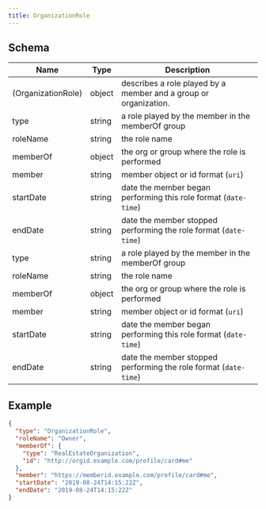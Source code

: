 ```yaml
---
title: OrganizationRole
---
```

## Schema

| Name | Type | Description |
|---|---|---|
| (OrganizationRole) | object | describes a role played by a member and a group or organization. |
| type | string | a role played by the member in the memberOf group |
| roleName | string | the role name |
| memberOf | object | the org or group where the role is performed |
| member | string | member object or id <span class='constraints'>format (`uri`)</span> |
| startDate | string | date the member began performing this role <span class='constraints'>format (`date-time`)</span> |
| endDate | string | date the member stopped performing the role <span class='constraints'>format (`date-time`)</span> |
| type | string | a role played by the member in the memberOf group |
| roleName | string | the role name |
| memberOf | object | the org or group where the role is performed |
| member | string | member object or id <span class='constraints'>format (`uri`)</span> |
| startDate | string | date the member began performing this role <span class='constraints'>format (`date-time`)</span> |
| endDate | string | date the member stopped performing the role <span class='constraints'>format (`date-time`)</span> |

## Example



```json
{
  "type": "OrganizationRole",
  "roleName": "Owner",
  "memberOf": {
    "type": "RealEstateOrganization",
    "id": "http://orgid.example.com/profile/card#me"
  },
  "member": "https://memberid.example.com/profile/card#me",
  "startDate": "2019-08-24T14:15:22Z",
  "endDate": "2019-08-24T14:15:22Z"
}
```
